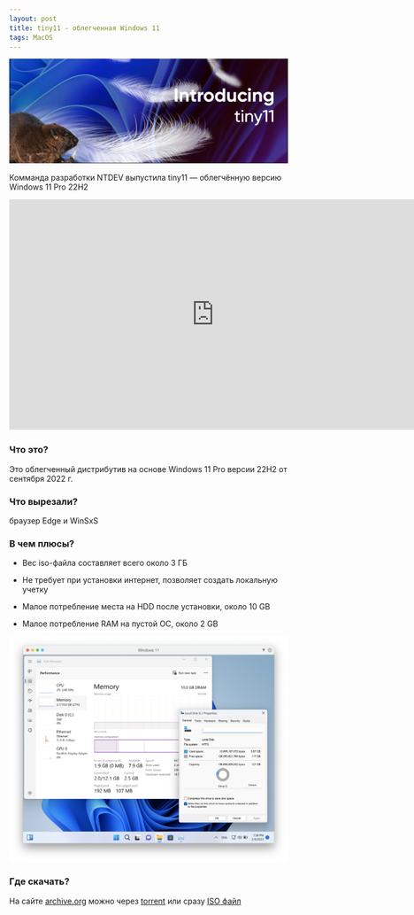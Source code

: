 ```yaml
---
layout: post
title: tiny11 - облегченная Windows 11
tags: MacOS
---
```

![](https://raw.githubusercontent.com/tatarinovms/tatarinovms.github.io/master/images/posts/win/logo.png)

Комманда разработки NTDEV выпустила tiny11  — облегчённую версию Windows 11 Pro 22H2

<iframe width="740" height="416" src="https://www.youtube.com/embed/Y8YIadhWbho" title="Introducing tiny11" frameborder="0" allow="accelerometer; autoplay; clipboard-write; encrypted-media; gyroscope; picture-in-picture; web-share" allowfullscreen></iframe>

### Что это?

Это облегченный дистрибутив на основе Windows 11 Pro версии 22Н2 от сентября 2022 г.

### Что вырезали? 

браузер Edge и WinSxS 

### В чем плюсы? 

- Вес iso-файла составляет всего около 3 ГБ

- Не требует при установки интернет, позволяет создать локальную учетку

- Малое потребление места на HDD после установки, около 10 GB

- Малое потребление RAM на пустой ОС, около 2 GB

![](https://raw.githubusercontent.com/tatarinovms/tatarinovms.github.io/master/images/posts/win/w1.png)

### Где скачать?

На сайте [archive.org](https://archive.org/details/tiny-11_202302) можно через [torrent](https://archive.org/download/tiny-11_202302/tiny-11_202302_archive.torrent) или сразу [ISO файл](https://archive.org/download/tiny-11_202302/tiny11%20b1.iso)

